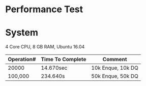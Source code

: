 # Performance Test

# System
4 Core CPU, 8 GB RAM, Ubuntu 16.04


| Operation# | Time To Complete  |    Comment   
| -----------| ----------------  | ------------------------|
|  20000     | 14.670sec         | 10k Enque, 10k DQ       |  
|  100,000   | 234.640s          | 50k Enque, 50k DQ       |        
